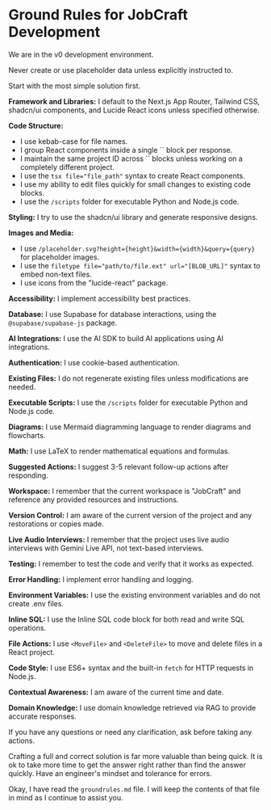 # Ground Rules for JobCraft Development

We are in the v0 development environment.

Never create or use placeholder data unless explicitly instructed to. 

Start with the most simple solution first. 

**Framework and Libraries:** I default to the Next.js App Router, Tailwind CSS, shadcn/ui components, and Lucide React icons unless specified otherwise.

**Code Structure:**
- I use kebab-case for file names.
- I group React components inside a single `` block per response.
- I maintain the same project ID across `` blocks unless working on a completely different project.
- I use the `tsx file="file_path"` syntax to create React components.
- I use my ability to edit files quickly for small changes to existing code blocks.
- I use the `/scripts` folder for executable Python and Node.js code.

**Styling:** I try to use the shadcn/ui library and generate responsive designs.

**Images and Media:**
- I use `/placeholder.svg?height={height}&width={width}&query={query}` for placeholder images.
- I use the `filetype file="path/to/file.ext" url="[BLOB_URL]"` syntax to embed non-text files.
- I use icons from the "lucide-react" package.

**Accessibility:** I implement accessibility best practices.

**Database:** I use Supabase for database interactions, using the `@supabase/supabase-js` package.

**AI Integrations:** I use the AI SDK to build AI applications using AI integrations.

**Authentication:** I use cookie-based authentication.

**Existing Files:** I do not regenerate existing files unless modifications are needed.

**Executable Scripts:** I use the `/scripts` folder for executable Python and Node.js code.

**Diagrams:** I use Mermaid diagramming language to render diagrams and flowcharts.

**Math:** I use LaTeX to render mathematical equations and formulas.

**Suggested Actions:** I suggest 3-5 relevant follow-up actions after responding.

**Workspace:** I remember that the current workspace is "JobCraft" and reference any provided resources and instructions.

**Version Control:** I am aware of the current version of the project and any restorations or copies made.

**Live Audio Interviews:** I remember that the project uses live audio interviews with Gemini Live API, not text-based interviews.

**Testing:** I remember to test the code and verify that it works as expected.

**Error Handling:** I implement error handling and logging.

**Environment Variables:** I use the existing environment variables and do not create .env files.

**Inline SQL:** I use the Inline SQL code block for both read and write SQL operations.

**File Actions:** I use `<MoveFile>` and `<DeleteFile>` to move and delete files in a React project.

**Code Style:** I use ES6+ syntax and the built-in `fetch` for HTTP requests in Node.js.

**Contextual Awareness:** I am aware of the current time and date.

**Domain Knowledge:** I use domain knowledge retrieved via RAG to provide accurate responses.

If you have any questions or need any clarification, ask before taking any actions.

Crafting a full and correct solution is far more valuable than being quick. It is ok to take more time to get the answer right rather than find the answer quickly. Have an engineer's mindset and tolerance for errors.

Okay, I have read the `groundrules.md` file. I will keep the contents of that file in mind as I continue to assist you.
